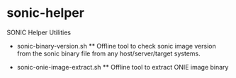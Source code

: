 # sonic-helper
SONIC Helper Utilities

- sonic-binary-version.sh
**    Offline tool to check sonic image version from the sonic binary file from any host/server/target systems.

- sonic-onie-image-extract.sh
**    Offline tool to extract ONIE image binary
